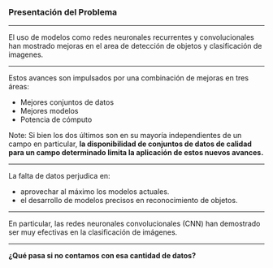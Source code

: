 ### Presentación del Problema

----

<!-- .slide: style="text-align: left" -->

El uso de modelos como redes neuronales recurrentes y convolucionales han mostrado mejoras en el area de detección de objetos y clasificación de imagenes.

----

<!-- .slide: style="text-align: left" -->

Estos avances son impulsados ​​por una combinación de mejoras en tres áreas:

- Mejores conjuntos de datos <!-- .element: class="fragment" -->
- Mejores modelos <!-- .element: class="fragment" -->
- Potencia de cómputo <!-- .element: class="fragment" -->

Note: Si bien los dos últimos son en su mayoría independientes de un campo en particular, **la disponibilidad de conjuntos de datos de calidad para un campo determinado limita la aplicación de estos nuevos avances.**

----

<!-- .slide: style="text-align: left" -->

La falta de datos perjudica en:

- aprovechar al máximo los modelos actuales.
- el desarrollo de modelos precisos en reconocimiento de objetos.

----

<!-- .slide: style="text-align: left" -->

En particular, las redes neuronales convolucionales (CNN) han demostrado ser muy efectivas en la clasificación de imágenes.

----

**¿Qué pasa si no contamos con esa cantidad de datos?**

